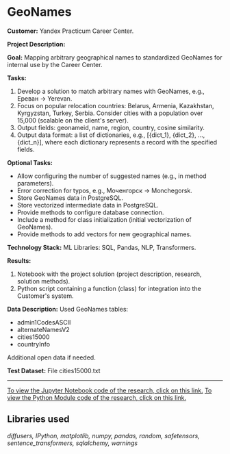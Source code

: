 # GeoNames

<b>Customer:</b> Yandex Practicum Career Center.

<b>Project Description:</b>

**Goal:**
Mapping arbitrary geographical names to standardized GeoNames for internal use by the Career Center.

**Tasks:**
1. Develop a solution to match arbitrary names with GeoNames, e.g., Ереван -> Yerevan.
2. Focus on popular relocation countries: Belarus, Armenia, Kazakhstan, Kyrgyzstan, Turkey, Serbia. Consider cities with a population over 15,000 (scalable on the client's server).
3. Output fields: geonameid, name, region, country, cosine similarity.
4. Output data format: a list of dictionaries, e.g., [{dict_1}, {dict_2}, …, {dict_n}], where each dictionary represents a record with the specified fields.

**Optional Tasks:**
- Allow configuring the number of suggested names (e.g., in method parameters).
- Error correction for typos, e.g., Моченгорск -> Monchegorsk.
- Store GeoNames data in PostgreSQL.
- Store vectorized intermediate data in PostgreSQL.
- Provide methods to configure database connection.
- Include a method for class initialization (initial vectorization of GeoNames).
- Provide methods to add vectors for new geographical names.

**Technology Stack:**
ML Libraries: SQL, Pandas, NLP, Transformers.

**Results:**
1. Notebook with the project solution (project description, research, solution methods).
2. Python script containing a function (class) for integration into the Customer's system.

**Data Description:**
Used GeoNames tables:
- admin1CodesASCII
- alternateNamesV2
- cities15000
- countryInfo

Additional open data if needed.

**Test Dataset:**
File cities15000.txt

---

<a href="https://github.com/DimaDoesCode/DL_and_NLP-Geonames/blob/master/geonames/Geonames_LaBSE.ipynb">To view the Jupyter Notebook code of the research, click on this link.</a>
<a href="https://github.com/DimaDoesCode/DL_and_NLP-Geonames/blob/master/geonames/geonames_labse.py">To view the Python Module code of the research, click on this link.</a>

## Libraries used
<i>diffusers, IPython, matplotlib, numpy, pandas, random, safetensors, sentence_transformers, sqlalchemy, warnings</i>